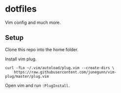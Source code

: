 # dotfiles

Vim config and much more.

## Setup

Clone this repo into the home folder.

Install vim plug.

```
curl -fLo ~/.vim/autoload/plug.vim --create-dirs \
    https://raw.githubusercontent.com/junegunn/vim-plug/master/plug.vim
```

Open vim and run `:PlugInstall`.
